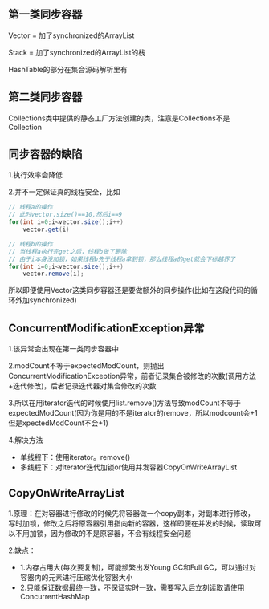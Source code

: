 ## 第一类同步容器

Vector = 加了synchronized的ArrayList

Stack = 加了synchronized的ArrayList的栈

HashTable的部分在集合源码解析里有

## 第二类同步容器

Collections类中提供的静态工厂方法创建的类，注意是Collections不是Collection

## 同步容器的缺陷

1.执行效率会降低

2.并不一定保证真的线程安全，比如

```java
// 线程a的操作
// 此时vector.size()==10,然后i==9
for(int i=0;i<vector.size();i++)
    vector.get(i)
```

```java
// 线程b的操作
// 当线程a执行完get之后，线程b做了删除
// 由于i本身没加锁，如果线程b先于线程a拿到锁，那么线程a的get就会下标越界了
for(int i=0;i<vector.size();i++)
    vector.remove(i);
```

所以即便使用Vector这类同步容器还是要做额外的同步操作(比如在这段代码的循环外加synchronized)

## ConcurrentModificationException异常

1.该异常会出现在第一类同步容器中

2.modCount不等于expectedModCount，则抛出ConcurrentModificationException异常，前者记录集合被修改的次数(调用方法+迭代修改)，后者记录迭代器对集合修改的次数

3.所以在用iterator迭代的时候使用list.remove()方法导致modCount不等于expectedModCount(因为你是用的不是iterator的remove，所以modcount会+1但是xpectedModCount不会+1)

4.解决方法
  - 单线程下：使用iterator。remove()
  - 多线程下：对iterator迭代加锁or使用并发容器CopyOnWriteArrayList
  
## CopyOnWriteArrayList

1.原理：在对容器进行修改的时候先将容器做一个copy副本，对副本进行修改，写时加锁，修改之后将原容器引用指向新的容器，这样即便在并发的时候，读取可以不用加锁，因为修改的不是原容器，不会有线程安全问题

2.缺点：
  - 1.内存占用大(每次要复制)，可能频繁出发Young GC和Full GC，可以通过对容器内的元素进行压缩优化容器大小
  - 2.只能保证数据最终一致，不保证实时一致，需要写入后立刻读取请使用ConcurrentHashMap



